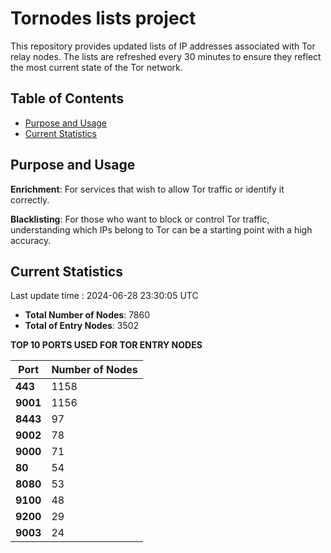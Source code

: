 # Tornodes lists project

This repository provides updated lists of IP addresses associated with Tor relay nodes. The lists are refreshed every 30 minutes to ensure they reflect the most current state of the Tor network.

## Table of Contents

- [Purpose and Usage](#purpose-and-usage)
- [Current Statistics](#current-statistics)


## Purpose and Usage

**Enrichment**: For services that wish to allow Tor traffic or identify it correctly.

**Blacklisting**: For those who want to block or control Tor traffic, understanding which IPs belong to Tor can be a starting point with a high accuracy.

## Current Statistics

Last update time : 2024-06-28 23:30:05 UTC

- **Total Number of Nodes**: 7860
- **Total of Entry Nodes**: 3502

**TOP 10 PORTS USED FOR TOR ENTRY NODES**

| **Port** | **Number of Nodes** |
|------|-----------------|
| **443**   | 1158  |
| **9001**   | 1156  |
| **8443**   | 97  |
| **9002**   | 78  |
| **9000**   | 71  |
| **80**   | 54  |
| **8080**   | 53  |
| **9100**   | 48  |
| **9200**   | 29  |
| **9003**   | 24  |

